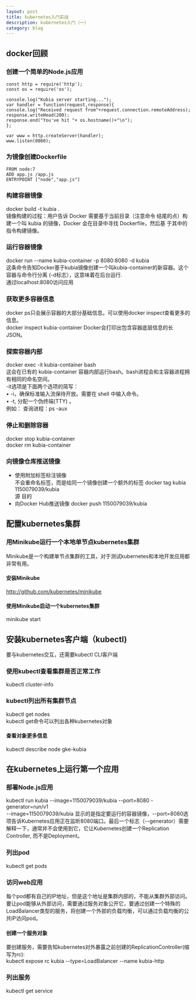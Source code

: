 ```yaml
---
layout: post
title: kubernetes入门实战
description: kubernetes入门（一）
category: blog
---
```


## docker回顾

### 创建一个简单的Node.js应用

```
const http = require('http');
const os = require('os');

console.log("Kubia server starting...");
var handler = function(request,response){
console.log("Received request from"+request.connection.remoteAddress);
response.writeHead(200);
response.end("You've hit "+ os.hostname()+"\n");
};

var www = http.createServer(handler);
www.listen(8080);
```

### 为镜像创建Dockerfile

```
FROM node:7
ADD app.js /app.js
ENTRYPOINT ["node","app.js"]
```

### 构建容器镜像
docker build -t kubia .  
镜像构建的过程：用户告诉 Docker 需要基于当前目录（注意命令 结尾的点）构建一个叫 kubia 的镜像，Docker 会在目录中寻找 Dockerfile，然后基 于其中的指令构建镜像。  

### 运行容器镜像
docker run --name kubia-container -p 8080:8080 -d kubia   
这条命令告知Docker基于kubia镜像创建一个叫kubia-container的新容器。这个容器与命令行分离 (-d标志），这意味着在后台运行.  
通过localhost:8080访问应用  

### 获取更多容器信息
docker ps只会展示容器的大部分基础信息。可以使用docker inspect查看更多的信息。  
docker inspect kubia-container   Docker会打印出包含容器底层信息的长JSON。

### 探索容器内部
docker exec -it kubia-container bash  
这会在已有的 kubia-container 容器内部运行bash。bash进程会和主容器进程拥有相同的命名空间。  
-it选项是下面两个选项的简写：  
• -i，确保标准输入流保待开放。需要在 shell 中输入命令。  
• -t, 分配一个伪终端(TTY) 。  
例如： 查询进程：ps -aux  

### 停止和删除容器
docker stop kubia-container  
docker rm kubia-container  

### 向镜像仓库推送镜像
- 使用附加标签标注镜像  
不会重命名标签，而是给同一个镜像创建一个额外的标签
docker tag kubia 1150079039/kubia  
            源               目的   
- 向Docker Hub推送镜像
docker push 1150079039/kubia   

## 配置kubernetes集群

### 用Minikube运行一个本地单节点kubernetes集群
Minikube是一个构建单节点集群的工具，对于测试kubernetes和本地开发应用都非常有用。  

#### 安装Minikube
http://github.com/kubernetes/minikube

#### 使用Minikube启动一个kubernetes集群
minikube start

## 安装kubernetes客户端（kubectl)
要与kubernetes交互，还需要kubectl CLI客户端

### 使用kubectl查看集群是否正常工作
kubectl cluster-info

### kubectl列出所有集群节点
kubectl get nodes  
kubectl get命令可以列出各种kubernetes对象

#### 查看对象更多信息
kubectl describe node gke-kubia  

## 在kubernetes上运行第一个应用

### 部署Node.js应用
kubectl run kubia --image=1150079039/kubia --port=8080 -generator=run/v1    
--image=1150079039/kubia 显示的是指定要运行的容器镜像，--port=8080选项告诉Kubernetes应用正在监昕8080端口。最后一个标志（--generator）需要解释一下，通常并不会使用到它，它让Kubernetes创建一个Replication Controller, 而不是Deployment。

### 列出pod

kubectl get pods  

### 访问web应用
每个pod都有自己的IP地址，但是这个地址是集群内部的，不能从集群外部访问。要让pod能够从外部访问，需要通过服务对象公开它，要通过创建一个特殊的LoadBalancer类型的服务，将创建一个外部的负载均衡，可以通过负载均衡的公共IP访问pod。  

#### 创建一个服务对象
要创建服务，需要告知kubernetes对外暴露之前创建的ReplicationController(缩写为rc):  
kubectl expose rc kubia --type=LoadBalancer --name kubia-http     

### 列出服务
kubectl get service  















